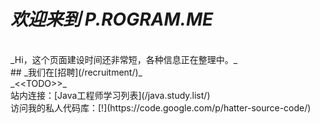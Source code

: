 _欢迎来到 P.ROGRAM.ME_
======================

<br>
_Hi，这个页面建设时间还非常短，各种信息正在整理中。_

<br>
## _我们在[招聘](/recruitment/)_


<br>
_&lt;&lt;TODO&gt;&gt;_

<br>
站内连接：[Java工程师学习列表](/java.study.list/)

<br>
访问我的私人代码库：[!](https://code.google.com/p/hatter-source-code/)

